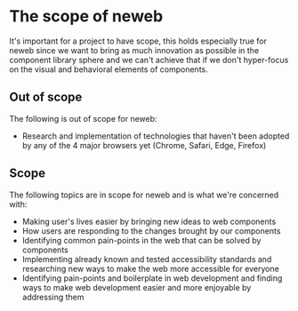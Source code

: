 # The scope of neweb

It's important for a project to have scope, this holds especially true for neweb since we want to bring as much innovation as possible in the component library sphere and we can't achieve that
if we don't hyper-focus on the visual and behavioral elements of components.

## Out of scope

The following is out of scope for neweb:

-   Research and implementation of technologies that haven't been adopted by any of the 4 major
    browsers yet (Chrome, Safari, Edge, Firefox)

## Scope

The following topics are in scope for neweb and is what we're concerned with:

-   Making user's lives easier by bringing new ideas to web components
-   How users are responding to the changes brought by our components
-   Identifying common pain-points in the web that can be solved by components
-   Implementing already known and tested accessibility standards and researching new ways
    to make the web more accessible for everyone
-   Identifying pain-points and boilerplate in web development and finding ways to make
    web development easier and more enjoyable by addressing them
